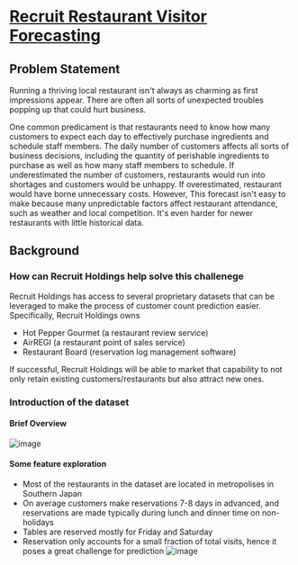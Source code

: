 # [Recruit Restaurant Visitor Forecasting](https://www.kaggle.com/c/recruit-restaurant-visitor-forecasting)

## Problem Statement 
Running a thriving local restaurant isn't always as charming as first impressions appear. There are often all sorts of unexpected troubles popping up that could hurt business.

One common predicament is that restaurants need to know how many customers to expect each day to effectively purchase ingredients and schedule staff members. The daily number of customers affects all sorts of business decisions, including the quantity of perishable ingredients to purchase as well as how many staff members to schedule. If underestimated the number of customers, restaurants would run into shortages and customers would be unhappy. If overestimated, restaurant would have borne unnecessary costs. However, This forecast isn't easy to make because many unpredictable factors affect restaurant attendance, such as weather and local competition. It's even harder for newer restaurants with little historical data.

## Background
### How can Recruit Holdings help solve this challenege 
Recruit Holdings has access to several proprietary datasets that can be leveraged to make the process of customer count prediction easier. Specifically, Recruit Holdings owns 
- Hot Pepper Gourmet (a restaurant review service)
- AirREGI (a restaurant point of sales service)
- Restaurant Board (reservation log management software)

If successful, Recruit Holdings will be able to market that capability to not only retain existing customers/restaurants but also attract new ones. 

### Introduction of the dataset 
#### Brief Overview
![image](https://user-images.githubusercontent.com/76879882/117075674-dcbb5c80-acfa-11eb-92c3-942ca82f8275.png)
#### Some feature exploration 
- Most of the restaurants in the dataset are located in metropolises in Southern Japan
- On average customers make reservations 7-8 days in advanced, and reservations are made typically during lunch and dinner time on non-holidays 
- Tables are reserved mostly for Friday and Saturday 
- Reservation only accounts for a small fraction of total visits, hence it poses a great challenge for prediction 
![image](https://user-images.githubusercontent.com/76879882/117076174-99adb900-acfb-11eb-8f99-3ea7e29021de.png)







